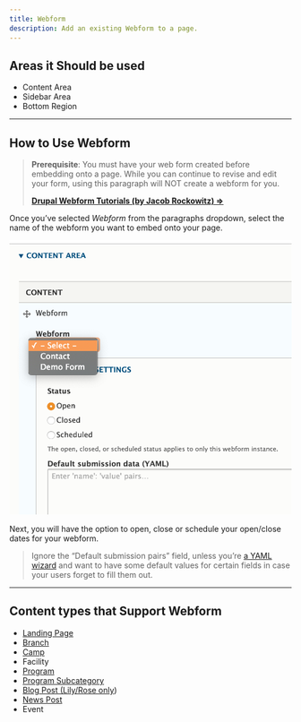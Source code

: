 ```yaml
---
title: Webform
description: Add an existing Webform to a page.
---
```


## Areas it Should be used

* Content Area
* Sidebar Area
* Bottom Region

---

## How to Use Webform

> **Prerequisite**: You must have your web form created before embedding onto a page. While you can continue to revise and edit your form, using this paragraph will NOT create a webform for you.
>
> **[Drupal Webform Tutorials (by Jacob Rockowitz) ⇒](https://www.youtube.com/playlist?list=PLXu9x8jV-0fDQz_7BXVeAbFNOoYLQhcJ1)**

Once you’ve selected *Webform* from the paragraphs dropdown, select the name of the webform you want to embed onto your page.

![Webform paragraph admin fields](paragraphs--webform--admin.png)

Next, you will have the option to open, close or schedule your open/close dates for your webform.

> Ignore the “Default submission pairs” field, unless you’re [a YAML wizard](https://yaml.org) and want to have some default values for certain fields in case your users forget to fill them out.

---

## Content types that Support Webform

* [Landing Page](../../content-types/landing-page)
* [Branch](../../content-types/branch)
* [Camp](../../content-types/camp)
* Facility
* [Program](../../content-types/program)
* [Program Subcategory](../../content-types/program-subcategory)
* [Blog Post (Lily/Rose only](../../content-types/blog-post))
* [News Post](../../content-types/news-post)
* Event
